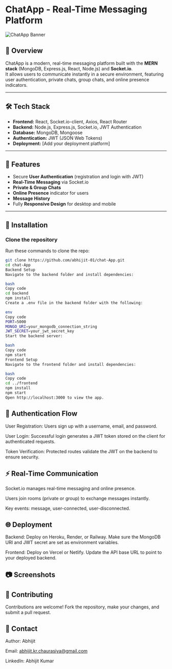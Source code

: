 # ChatApp - Real-Time Messaging Platform

![ChatApp Banner](assets/banner.png)

## 🚀 Overview

ChatApp is a modern, real-time messaging platform built with the **MERN stack** (MongoDB, Express.js, React, Node.js) and **Socket.io**.  
It allows users to communicate instantly in a secure environment, featuring user authentication, private chats, group chats, and online presence indicators.

---

## 🛠️ Tech Stack

- **Frontend:** React, Socket.io-client, Axios, React Router  
- **Backend:** Node.js, Express.js, Socket.io, JWT Authentication  
- **Database:** MongoDB, Mongoose  
- **Authentication:** JWT (JSON Web Tokens)  
- **Deployment:** [Add your deployment platform]

---

## 📸 Features

- Secure **User Authentication** (registration and login with JWT)  
- **Real-Time Messaging** via Socket.io  
- **Private & Group Chats**  
- **Online Presence** indicator for users  
- **Message History**  
- Fully **Responsive Design** for desktop and mobile  

---

## 🔧 Installation

### Clone the repository

Run these commands to clone the repo:

```bash
git clone https://github.com/abhijit-01/chat-App.git
cd chat-App
Backend Setup
Navigate to the backend folder and install dependencies:

bash
Copy code
cd backend
npm install
Create a .env file in the backend folder with the following:

env
Copy code
PORT=5000
MONGO_URI=your_mongodb_connection_string
JWT_SECRET=your_jwt_secret_key
Start the backend server:

bash
Copy code
npm start
Frontend Setup
Navigate to the frontend folder and install dependencies:

bash
Copy code
cd ../frontend
npm install
npm start
Open http://localhost:3000 to view the app.
```

## 🔐 Authentication Flow
User Registration: Users sign up with a username, email, and password.

User Login: Successful login generates a JWT token stored on the client for authenticated requests.

Token Verification: Protected routes validate the JWT on the backend to ensure security.

## ⚡ Real-Time Communication
Socket.io manages real-time messaging and online presence.

Users join rooms (private or group) to exchange messages instantly.

Key events: message, user-connected, user-disconnected.

## 🌐 Deployment
Backend: Deploy on Heroku, Render, or Railway. Make sure the MongoDB URI and JWT secret are set as environment variables.

Frontend: Deploy on Vercel or Netlify. Update the API base URL to point to your deployed backend.

## 📷 Screenshots


## 🤝 Contributing
Contributions are welcome! Fork the repository, make your changes, and submit a pull request.

## 📧 Contact
Author: Abhijit

Email: abhijit.kr.chaurasiya@gmail.com

LinkedIn: Abhijit Kumar